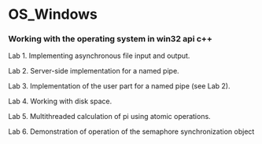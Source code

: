 # OS_Windows
<h3>Working with the operating system in win32 api c++</h3>

<p>Lab 1. Implementing asynchronous file input and output.</p>
<p>Lab 2. Server-side implementation for a named pipe.</p>
<p>Lab 3. Implementation of the user part for a named pipe (see Lab 2).</p>
<p>Lab 4. Working with disk space.</p>
<p>Lab 5. Multithreaded calculation of pi using atomic operations.</p>
<p>Lab 6.  Demonstration of operation of the semaphore synchronization object</p>
